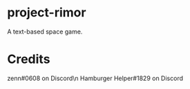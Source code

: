 # project-rimor
A text-based space game.

# Credits
zenn#0608 on Discord\n
Hamburger Helper#1829 on Discord
